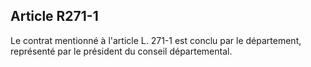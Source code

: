## Article R271-1

Le contrat mentionné à l'article L. 271-1 est conclu par le département, représenté par le président du conseil
départemental.

